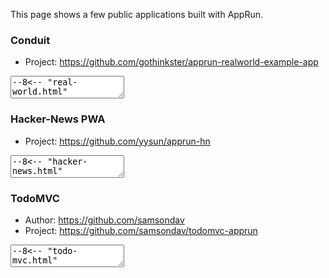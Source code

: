 This page shows a few public applications built with AppRun.

### Conduit

* Project: https://github.com/gothinkster/apprun-realworld-example-app

<textarea>
--8<-- "real-world.html"
</textarea>
<apprun-play style="height:450px" hide_src="true" hide_button="true"></apprun-play>

### Hacker-News PWA

* Project: https://github.com/yysun/apprun-hn

<textarea>
--8<-- "hacker-news.html"
</textarea>
<apprun-play style="height:450px" hide_src="true" hide_button="true"></apprun-play>


### TodoMVC

* Author: https://github.com/samsondav
* Project: https://github.com/samsondav/todomvc-apprun

<textarea>
--8<-- "todo-mvc.html"
</textarea>
<apprun-play style="height:450px" hide_src="true" hide_button="true"></apprun-play>